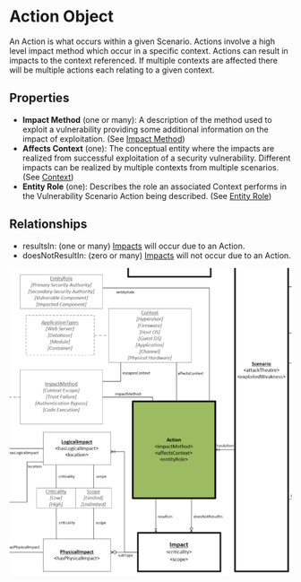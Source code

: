 # Action Object

An Action is what occurs within a given Scenario. Actions involve a high level impact method which occur in a specific context. Actions can result in impacts to the context referenced. If multiple contexts are affected there will be multiple actions each relating to a given context.

## Properties
- **Impact Method** (one or many): A description of the method used to exploit a vulnerability providing some additional information on the impact of exploitation. (See [Impact Method](../values/impact-method.md)) <br />
- **Affects Context** (one): The conceptual entity where the impacts are realized from successful exploitation of a security vulnerability. Different impacts can be realized by multiple contexts from multiple scenarios. (See [Context](../values/context.md)) <br />
- **Entity Role** (one): Describes the role an associated Context performs in the Vulnerability Scenario Action being described. (See [Entity Role](../values/entity-role.md)) <br />


## Relationships

* resultsIn: (one or many) [Impacts](impact.md) will occur due to an Action. 
* doesNotResultIn: (zero or many) [Impacts](impact.md) will not occur due to an Action.

![Action Graph](../figures/graphsnippets/ActionSnippet.png "Action Graph")